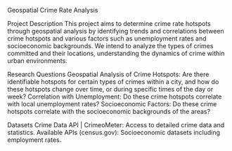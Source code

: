 Geospatial Crime Rate Analysis

Project Description
This project aims to determine crime rate hotspots through geospatial analysis by identifying trends and correlations between crime hotspots and various factors such as unemployment rates and socioeconomic backgrounds. We intend to analyze the types of crimes committed and their locations, understanding the dynamics of crime within urban environments.

Research Questions
Geospatial Analysis of Crime Hotspots: Are there identifiable hotspots for certain types of crimes within a city, and how do these hotspots change over time, or during specific times of the day or week?
Correlation with Unemployment: Do these crime hotspots correlate with local unemployment rates?
Socioeconomic Factors: Do these crime hotspots correlate with the socioeconomic backgrounds of the areas?

Datasets
Crime Data API | CrimeoMeter: Access to detailed crime data and statistics.
Available APIs (census.gov): Socioeconomic datasets including employment rates.
